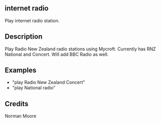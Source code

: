 ## internet radio
Play internet radio station.

## Description
Play Radio New Zealand radio stations using Mycroft.  Currently has RNZ National and Concert.
Will add BBC Radio as well.

## Examples
* "play Radio New Zealand Concert"
* "play National radio"


## Credits
Norman Moore

